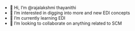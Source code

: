 - 👋 Hi, I’m @rajalakshmi thayanithi
- 👀 I’m interested in digging into more and new EDI concepts
- 🌱 I’m currently learning EDI
- 💞️ I’m looking to collaborate on anything related to SCM

<!---
rthayanithi/rthayanithi is a ✨ special ✨ repository because its `README.md` (this file) appears on your GitHub profile.
You can click the Preview link to take a look at your changes.
--->
